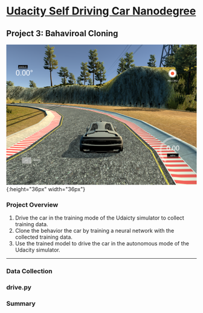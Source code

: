 # [Udacity Self Driving Car Nanodegree](https://www.udacity.com/drive)

## Project 3: Bahaviroal Cloning

![ScreenShot](simulator.jpeg){:height="36px" width="36px"}

### Project Overview

1. Drive the car in the training mode of the Udaicty simulator to collect training data. 
2. Clone the behavior the car by training a neural network with the collected training data.
3. Use the trained model to drive the car in the autonomous mode of the Udacity simulator.

---

### Data Collection



### drive.py

### Summary
